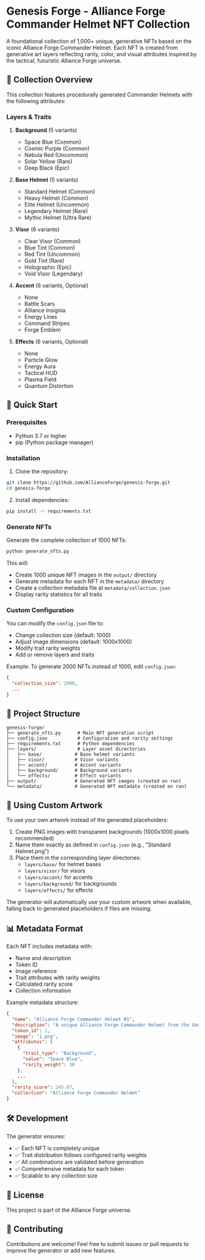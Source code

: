 # Genesis Forge - Alliance Forge Commander Helmet NFT Collection

A foundational collection of 1,000+ unique, generative NFTs based on the iconic Alliance Forge Commander Helmet. Each NFT is created from generative art layers reflecting rarity, color, and visual attributes inspired by the tactical, futuristic Alliance Forge universe.

## 🎨 Collection Overview

This collection features procedurally generated Commander Helmets with the following attributes:

### Layers & Traits

1. **Background** (5 variants)
   - Space Blue (Common)
   - Cosmic Purple (Common)
   - Nebula Red (Uncommon)
   - Solar Yellow (Rare)
   - Deep Black (Epic)

2. **Base Helmet** (5 variants)
   - Standard Helmet (Common)
   - Heavy Helmet (Common)
   - Elite Helmet (Uncommon)
   - Legendary Helmet (Rare)
   - Mythic Helmet (Ultra Rare)

3. **Visor** (6 variants)
   - Clear Visor (Common)
   - Blue Tint (Common)
   - Red Tint (Uncommon)
   - Gold Tint (Rare)
   - Holographic (Epic)
   - Void Visor (Legendary)

4. **Accent** (6 variants, Optional)
   - None
   - Battle Scars
   - Alliance Insignia
   - Energy Lines
   - Command Stripes
   - Forge Emblem

5. **Effects** (6 variants, Optional)
   - None
   - Particle Glow
   - Energy Aura
   - Tactical HUD
   - Plasma Field
   - Quantum Distortion

## 🚀 Quick Start

### Prerequisites

- Python 3.7 or higher
- pip (Python package manager)

### Installation

1. Clone the repository:
```bash
git clone https://github.com/AllianceForge/genesis-forge.git
cd genesis-forge
```

2. Install dependencies:
```bash
pip install -r requirements.txt
```

### Generate NFTs

Generate the complete collection of 1000 NFTs:

```bash
python generate_nfts.py
```

This will:
- Create 1000 unique NFT images in the `output/` directory
- Generate metadata for each NFT in the `metadata/` directory
- Create a collection metadata file at `metadata/collection.json`
- Display rarity statistics for all traits

### Custom Configuration

You can modify the `config.json` file to:
- Change collection size (default: 1000)
- Adjust image dimensions (default: 1000x1000)
- Modify trait rarity weights
- Add or remove layers and traits

Example: To generate 2000 NFTs instead of 1000, edit `config.json`:
```json
{
  "collection_size": 2000,
  ...
}
```

## 📁 Project Structure

```
genesis-forge/
├── generate_nfts.py      # Main NFT generation script
├── config.json           # Configuration and rarity settings
├── requirements.txt      # Python dependencies
├── layers/               # Layer asset directories
│   ├── base/            # Base helmet variants
│   ├── visor/           # Visor variants
│   ├── accent/          # Accent variants
│   ├── background/      # Background variants
│   └── effects/         # Effect variants
├── output/              # Generated NFT images (created on run)
└── metadata/            # Generated NFT metadata (created on run)
```

## 🎯 Using Custom Artwork

To use your own artwork instead of the generated placeholders:

1. Create PNG images with transparent backgrounds (1000x1000 pixels recommended)
2. Name them exactly as defined in `config.json` (e.g., "Standard Helmet.png")
3. Place them in the corresponding layer directories:
   - `layers/base/` for helmet bases
   - `layers/visor/` for visors
   - `layers/accent/` for accents
   - `layers/background/` for backgrounds
   - `layers/effects/` for effects

The generator will automatically use your custom artwork when available, falling back to generated placeholders if files are missing.

## 📊 Metadata Format

Each NFT includes metadata with:
- Name and description
- Token ID
- Image reference
- Trait attributes with rarity weights
- Calculated rarity score
- Collection information

Example metadata structure:
```json
{
  "name": "Alliance Forge Commander Helmet #1",
  "description": "A unique Alliance Forge Commander Helmet from the Genesis collection...",
  "token_id": 1,
  "image": "1.png",
  "attributes": [
    {
      "trait_type": "Background",
      "value": "Space Blue",
      "rarity_weight": 30
    },
    ...
  ],
  "rarity_score": 245.67,
  "collection": "Alliance Forge Commander Helmet"
}
```

## 🛠️ Development

The generator ensures:
- ✅ Each NFT is completely unique
- ✅ Trait distribution follows configured rarity weights
- ✅ All combinations are validated before generation
- ✅ Comprehensive metadata for each token
- ✅ Scalable to any collection size

## 📄 License

This project is part of the Alliance Forge universe.

## 🤝 Contributing

Contributions are welcome! Feel free to submit issues or pull requests to improve the generator or add new features.
